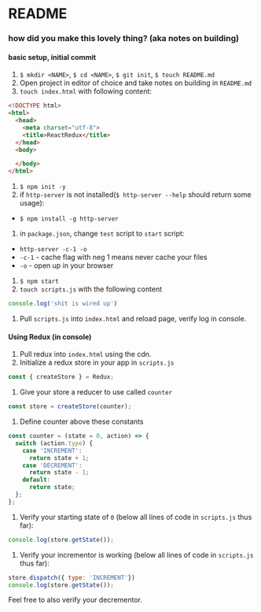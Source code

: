 # README

### how did you make this lovely thing? (aka notes on building)

#### basic setup, initial commit

1. `$ mkdir <NAME>`, `$ cd <NAME>`, `$ git init`, `$ touch README.md`
1. Open project in editor of choice and take notes on building in `README.md`
1. `touch index.html` with following content:

  ```html
  <!DOCTYPE html>
  <html>
    <head>
      <meta charset="utf-8">
      <title>ReactRedux</title>
    </head>
    <body>

    </body>
  </html>
  ```

1. `$ npm init -y`
1. if `http-server` is not installed(`$ http-server --help` should return some usage):
  * `$ npm install -g http-server`
1. in `package.json`, change `test` script to `start` script:
  * `http-server -c-1 -o`
  * `-c-1` - cache flag with neg 1 means never cache your files
  * `-o` - open up in your browser
1. `$ npm start`
1. `touch scripts.js` with the following content

  ```js
  console.log('shit is wired up')
  ```

1. Pull `scripts.js` into `index.html` and reload page, verify log in console.

#### Using Redux (in console)

1. Pull redux into `index.html` using the cdn.
1. Initialize a redux store in your app in `scripts.js`

  ```js
  const { createStore } = Redux;
  ```
1. Give your store a reducer to use called `counter`

  ```js
  const store = createStore(counter);
  ```

1. Define counter above these constants

  ```js
  const counter = (state = 0, action) => {
    switch (action.type) {
      case 'INCREMENT':
        return state + 1;
      case 'DECREMENT':
        return state - 1;
      default:
        return state;
    };
  };
  ```

1. Verify your starting state of `0` (below all lines of code in `scripts.js` thus far):

  ```js
  console.log(store.getState());
  ```

1. Verify your incrementor is working (below all lines of code in `scripts.js` thus far):

  ```js
  store.dispatch({ type: 'INCREMENT'})
  console.log(store.getState());
  ```

  Feel free to also verify your decrementor.
